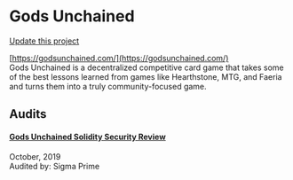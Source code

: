 
# Gods Unchained

[Update this project](https://github.com/ConsenSys/blockchainSecurityDB/edit/master/projects/gods-unchained.json)
  
[https://godsunchained.com/](https://godsunchained.com/)<br>
Gods Unchained is a decentralized competitive card game that takes some of the best lessons learned from games like Hearthstone, MTG, and Faeria and turns them into a truly community-focused game.


## Audits



#### [Gods Unchained Solidity Security Review](https://github.com/sigp/public-audits/blob/master/gods-unchained-packs/review.pdf)

October, 2019<br>
Audited by: Sigma Prime<br>

      

  



